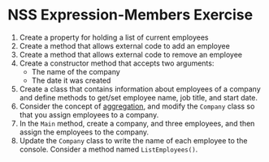 
# NSS Expression-Members Exercise

1. Create a property for holding a list of current employees
1. Create a method that allows external code to add an employee
1. Create a method that allows external code to remove an employee
1. Create a constructor method that accepts two arguments:
    - The name of the company
    - The date it was created
1. Create a class that contains information about employees of a company and define methods to get/set employee name, job title, and start date.
1. Consider the concept of [aggregation](../08_RELATIONSHIPS.md#aggregation), and modify the `Company` class so that you assign employees to a company. 
1. In the `Main` method, create a company, and three employees, and then assign the employees to the company.
1. Update the `Company` class to write the name of each employee to the console. Consider a method named `ListEmployees()`.
